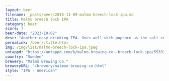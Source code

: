 ```yaml
---
layout: beer
filename: _posts/beer/2016-11-09-malmo-breech-lock-ipa.md
title: Malmo breech lock IPA
category: beer
score: 7
beer-date: "2023-10-02"
desc: "Another easy drinking IPA. Goes well with popcorn as the salt enhances the hops. Gets better as it warms and the flavours come out"
permalink: /beer/:title.html
img: /img/list/malmo-breech-lock-ipa.jpeg
untappd: "https://untappd.com/b/malmo-brewing-co--breech-lock-ipa/5533268"
country: "Sweden"
brewery: "Malmö Brewing Co."
breweryURL: "/brewery/malmoe-brewing-co.html"
style: "IPA - American"
---
```

